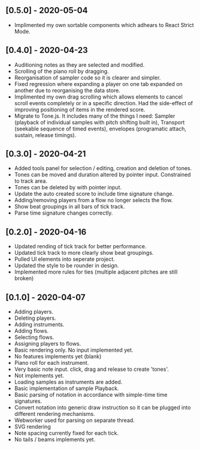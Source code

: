 ## [0.5.0] - 2020-05-04
- <label type="changed"></label> Implimented my own sortable components which adhears to React Strict Mode.

## [0.4.0] - 2020-04-23

- <label type="feature"></label> Auditioning notes as they are selected and modified.
- <label type="feature"></label> Scrolling of the piano roll by dragging.
- <label type="changed"></label> Reorganisation of sampler code so it is clearer and simpler.
- <label type="fixed"></label> Fixed regression where expanding a player on one tab expanded on another due to reorganising the data store.
- <label type="changed"></label> Implimented my own drag scrolling which allows elements to cancel scroll events completely or in a specific direction. Had the side-effect of improving positioning of items in the rendered score.
- <label type="changed"></label> Migrate to Tone.js. It includes many of the things I need: Sampler (playback of individual samples with pitch shifting built in), Transport (seekable sequence of timed events), envelopes (programatic attach, sustain, release timings).

## [0.3.0] - 2020-04-21

- <label type="feature"></label> Added tools panel for selection / editing, creation and deletion of tones.
- <label type="feature"></label> Tones can be moved and duration altered by pointer input. Constrained to track area.
- <label type="feature"></label> Tones can be deleted by with pointer input.
- <label type="changed"></label> Update the auto created score to include time signature change.
- <label type="fixed"></label> Adding/removing players from a flow no longer selects the flow.
- <label type="fixed"></label> Show beat groupings in all bars of tick track.
- <label type="fixed"></label> Parse time signature changes correctly.

## [0.2.0] - 2020-04-16

- <label type="changed"></label> Updated rending of tick track for better performance.
- <label type="changed"></label> Updated tick track to more clearly show beat groupings.
- <label type="changed"></label> Pulled UI elements into seperate project.
- <label type="changed"></label> Updated the style to be rounder in design.
- <label type="changed"></label> Implemented more rules for ties (multiple adjacent pitches are still broken)

## [0.1.0] - 2020-04-07

- <label type="feature"></label> Adding players.
- <label type="feature"></label> Deleting players.
- <label type="feature"></label> Adding instruments.
- <label type="feature"></label> Adding flows.
- <label type="feature"></label> Selecting flows.
- <label type="feature"></label> Assigning players to flows.
- <label type="feature"></label> Basic rendering only. No input implemented yet.
- <label type="feature"></label> No features implements yet (blank)
- <label type="feature"></label> Piano roll for each instrument.
- <label type="feature"></label> Very basic note input. click, drag and release to create 'tones'.
- <label type="feature"></label> Not implements yet.
- <label type="feature"></label> Loading samples as instruments are added.
- <label type="feature"></label> Basic implementation of sample Playback.
- <label type="feature"></label> Basic parsing of notation in accordance with simple-time time signatures.
- <label type="feature"></label> Convert notation into generic draw instruction so it can be plugged into different rendering mechanisms.
- <label type="feature"></label> Webworker used for parsing on separate thread.
- <label type="feature"></label> SVG rendering
- <label type="feature"></label> Note spacing currently fixed for each tick. 
- <label type="feature"></label> No tails / beams implements yet.